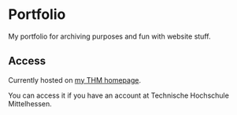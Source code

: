 # Portfolio

My portfolio for archiving purposes and fun with website stuff.

## Access
Currently hosted on [my THM homepage](https://homepages.thm.de/~kamn70). 

You can access it if you have an account at Technische Hochschule Mittelhessen.
 
